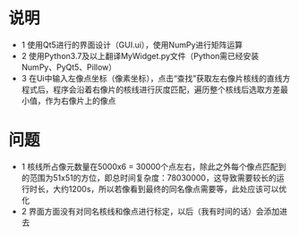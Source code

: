 # 说明 #

- 1 使用Qt5进行的界面设计（GUI.ui），使用NumPy进行矩阵运算
- 2 使用Python3.7及以上翻译MyWidget.py文件（Python需已经安装NumPy、PyQt5、Pillow）
- 3 在Ui中输入左像点坐标（像素坐标），点击“查找”获取左右像片核线的直线方程式后，程序会沿着右像片的核线进行灰度匹配，遍历整个核线后选取方差最小值，作为右像片上的像点

  

# 问题 #
- 1 核线所占像元数量在5000x6 = 30000个点左右，除此之外每个像点匹配到的范围为51x51的方位，即总时间复杂度：78030000，这导致需要较长的运行时长，大约1200s，所以若像看到最终的同名像点需要等，此处应该可以优化
- 2 界面方面没有对同名核线和像点进行标定，以后（我有时间的话）会添加进去
